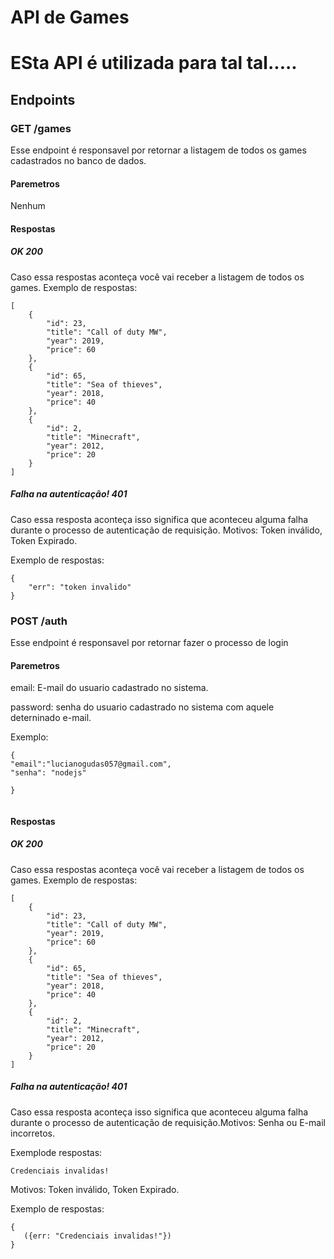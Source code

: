 # API de Games
# ESta API é utilizada para tal tal..... 
## Endpoints
### GET /games
Esse endpoint é responsavel por  retornar a listagem de todos os games cadastrados no banco de dados.
#### Paremetros
Nenhum
#### Respostas
#####  OK 200
Caso essa respostas aconteça você vai receber a listagem de todos os games.
Exemplo de respostas:
```
[
    {
        "id": 23,
        "title": "Call of duty MW",
        "year": 2019,
        "price": 60
    },
    {
        "id": 65,
        "title": "Sea of thieves",
        "year": 2018,
        "price": 40
    },
    {
        "id": 2,
        "title": "Minecraft",
        "year": 2012,
        "price": 20
    }
]

``` 
##### Falha na autenticação! 401
Caso essa resposta aconteça isso significa que aconteceu alguma falha durante o processo de autenticação de requisição.
Motivos: Token inválido, Token Expirado.

Exemplo de respostas:

```
{
    "err": "token invalido"
}

```



### POST /auth
Esse endpoint é responsavel por  retornar fazer o processo de login 
#### Paremetros
email: E-mail do usuario cadastrado no sistema.

password: senha do usuario cadastrado no sistema com aquele deterninado  e-mail.

Exemplo:
```
{   
"email":"lucianogudas057@gmail.com",
"senha": "nodejs"    

}
    
```
#### Respostas
#####  OK 200
Caso essa respostas aconteça você vai receber a listagem de todos os games.
Exemplo de respostas:
```
[
    {
        "id": 23,
        "title": "Call of duty MW",
        "year": 2019,
        "price": 60
    },
    {
        "id": 65,
        "title": "Sea of thieves",
        "year": 2018,
        "price": 40
    },
    {
        "id": 2,
        "title": "Minecraft",
        "year": 2012,
        "price": 20
    }
]

``` 
##### Falha na autenticação! 401
Caso essa resposta aconteça isso significa que aconteceu alguma falha durante o processo de autenticação de requisição.Motivos:
Senha ou E-mail incorretos.

Exemplode respostas:
```
Credenciais invalidas!
```
Motivos: Token inválido, Token Expirado.

Exemplo de respostas:

```
{
   ({err: "Credenciais invalidas!"})
}

```


